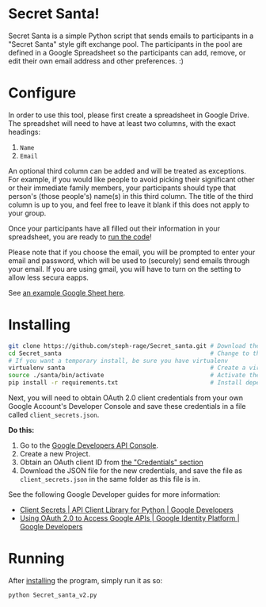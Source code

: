 # Secret Santa!

Secret Santa is a simple Python script that sends emails to participants in a "Secret Santa" style gift exchange pool. The participants in the pool are defined in a Google Spreadsheet so the participants can add, remove, or edit their own email address and other preferences. :)

# Configure

In order to use this tool, please first create a spreadsheet in Google Drive. The spreadshet will need to have at least two columns, with the exact headings:

 1. `Name`
 1. `Email`

An optional third column can be added and will be treated as exceptions. For example, if you would like people to avoid picking their significant other or their immediate family members, your participants should type that person's (those people's) name(s) in this third column. The title of the third column is up to you, and feel free to leave it blank if this does not apply to your group.

Once your participants have all filled out their information in your spreadsheet, you are ready to [run the code](#running)!

Please note that if you choose the email, you will be prompted to enter your email and password, which will be used to         (securely) send emails through your email. If you are using gmail, you will have to turn on the setting to allow less secura eapps.

See [an example Google Sheet here](https://docs.google.com/spreadsheets/d/17c6b5twbL0lRo1aID6nd3nnNGjsBfNq6Q5GAVlQ3B4s/edit).

# Installing

```sh
git clone https://github.com/steph-rage/Secret_santa.git # Download the code.
cd Secret_santa                                          # Change to the download directory.
# If you want a temporary install, be sure you have virtualenv
virtualenv santa                                         # Create a virtual environment.
source ./santa/bin/activate                              # Activate the virtual environment.
pip install -r requirements.txt                          # Install dependencies.
```

Next, you will need to obtain OAuth 2.0 client credentials from your own Google Account's Developer Console and save these credentials in a file called `client_secrets.json`.

**Do this:**

1. Go to the [Google Developers API Console](https://console.developers.google.com/).
1. Create a new Project.
1. Obtain an OAuth client ID from [the "Credentials" section](https://console.developers.google.com/apis/credentials)
1. Download the JSON file for the new credentials, and save the file as `client_secrets.json` in the same folder as this file is in.

See the following Google Developer guides for more information:

* [Client Secrets | API Client Library for Python | Google Developers](https://developers.google.com/api-client-library/python/guide/aaa_client_secrets)
* [Using OAuth 2.0 to Access Google APIs | Google Identity Platform | Google Developers](https://developers.google.com/identity/protocols/OAuth2?csw=1#CS)

# Running

After [installing](#installing) the program, simply run it as so:

```sh
python Secret_santa_v2.py
```

